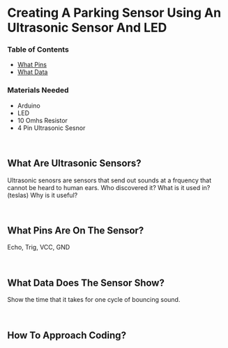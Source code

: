 # Creating A Parking Sensor Using An Ultrasonic Sensor And LED

### __Table of Contents__
- [What Pins](https://github.com/Teddy-Polkosnik/Arduino-Activities/edit/main/Activity%201/Activity_1_README.md#what-pins-are-on-the-sensor)
- [What Data](https://github.com/Teddy-Polkosnik/Arduino-Activities/edit/main/Activity%201/Activity_1_README.md#what-data-does-the-sensor-show)

### Materials Needed
- Arduino
- LED
- 10 Omhs Resistor
- 4 Pin Ultrasonic Sesnor
  
<br>

## What Are Ultrasonic Sensors? 
Ultrasonic senosrs are sensors that send out sounds at a frquency that cannot be heard to human ears.
Who discovered it?
What is it used in? (teslas)
Why is it useful?

<br>

## What Pins Are On The Sensor?
Echo, Trig, VCC, GND

<br>

## What Data Does The Sensor Show?
Show the time that it takes for one cycle of bouncing sound.

<br>

## How To Approach Coding?


